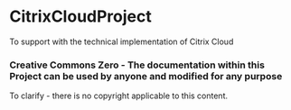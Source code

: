 # CitrixCloudProject
To support with the technical implementation of Citrix Cloud

### Creative Commons Zero - The documentation within this Project can be used by anyone and modified for any purpose
To clarify - there is no copyright applicable to this content.
